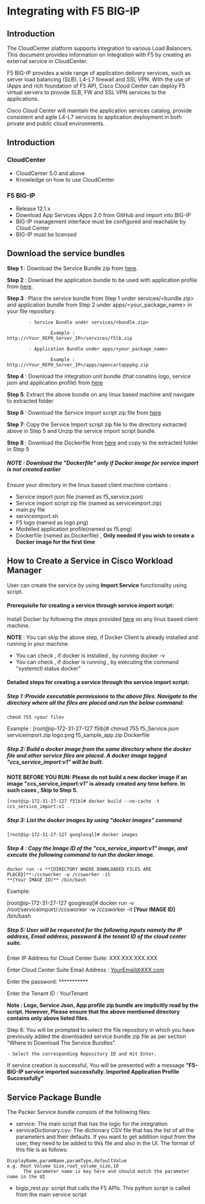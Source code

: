 # Integrating with F5 BIG-IP

## Introduction

The CloudCenter platform supports integration to various Load Balancers. This document provides information on integration with F5 by creating an external service in CloudCenter.

F5 BIG-IP provides a wide range of application delivery services, such as server load balancing (SLB), L4-L7 firewall and SSL VPN. With the use of iApps and rich foundation of F5 API, Cisco Cloud Center can deploy F5 virtual servers to provide SLB, FW and SSL VPN services to the applications.

Cisco Cloud Center will maintain the application services catalog, provide consistent and agile L4-L7 services to application deployment in both private and public cloud environments.

## Introduction

### CloudCenter
- CloudCenter 5.0 and above
- Knowledge on how to use CloudCenter

### F5 BIG-IP
- Release 12.1.x
- Download App Services iApps 2.0 from GitHub and import into BIG-IP
- BIG-IP management interface must be configured and reachable by Cloud Center
- BIG-IP must be licensed

## Download the service bundles

 **Step 1** : Download the Service Bundle zip from [here](https://github.com/datacenter/cloudcentersuite/raw/master/Content/Networking/loadbalancers/F5/WorkloadManager/ServiceBundle/f5lb.zip).

 **Step 2** : Download the application bundle to be used with application profile from [here](https://github.com/datacenter/cloudcentersuite/raw/master/Content/Networking/loadbalancers/F5/WorkloadManager/ApplicationProfiles/artifacts/opencartapppkg.zip).

 **Step 3** : Place the service bundle from Step 1 under services/<bundle.zip> and application bundle from Step 2 under apps/<your_package_name> in your file repository.

            - Service Bundle under services/<bundle.zip>

                    Example : http://<Your_REPO_Server_IP>/services/f5lb.zip

            - Application Bundle under apps/<your_package_name>

                    Example : http://<Your_REPO_Server_IP>/apps/opencartapppkg.zip

 **Step 4** : Download the integration unit bundle (that conatins logo, service json and application profile) from [here](https://github.com/datacenter/cloudcentersuite/raw/master/Content/Networking/loadbalancers/F5/WorkloadManager/f5_iu.zip)

 **Step 5**: Extract the above bundle on any linux based machine and navigate to extracted folder

 **Step 6** : Download the Service Import script zip file from [here](https://wwwin-github.cisco.com/CloudCenterSuite/Content-Factory/raw/master/Scripts/serviceimport.zip)

 **Step 7**: Copy the Service Import script zip file to the directory extracted above in Step 5 and Unzip the service import script bundle.

 **Step 8** : Download the Dockerfile from [here](https://wwwin-github.cisco.com/CloudCenterSuite/Content-Factory/raw/master/dockerimages/Dockerfile) and copy to the extracted folder in Step 5

 ##### NOTE : Download the "Dockerfile" only if Docker image for service import is not created earlier

 Ensure your directory in the linux based client machine contains :

- Service import json file (named as f5_service.json)
- Service import script zip file (named as serviceimport.zip)
- main.py file
- serviceimport.sh
- F5 logo (named as logo.png)
- Modelled application profile(named as f5.png)
- Dockerfile (named as Dockerfile) , **Only needed if you wish to create a Docker image for the first time**

## How to Create a Service in Cisco Workload Manager

User can create the service by using **Import Service** functionality using script.

#### Prerequisite for creating a service through service import script:

Install Docker by following the steps provided [here](https://wwwin-github.cisco.com/CloudCenterSuite/Content-Factory/raw/master/dockerimages/Steps%20for%20Installation%20of%20Docker%20CE%20on%20CentOS7_V2.docx) on any linux based client machine.

**NOTE** : You can skip the above step, if Docker Client is already installed and running in your machine.
- You can check , if docker is installed , by running docker -v
- You can check , if docker is running , by executing the command "systemctl status docker"

#### Detailed steps for creating a service through the service import script:

##### Step 1 :Provide executable permissions to the above files. Navigate to the directory where all the files are placed and run the below command:

    chmod 755 <your file>


Example :
    [root@ip-172-31-27-127 f5lb]# chmod 755 f5_Service.json serviceimport.zip logo.png f5_sample_app.zip Dockerfile

##### Step 2: Build a docker image from the same directory where the docker file and other service files are placed. A docker image tagged "ccs_service_import:v1" will be built.

**NOTE BEFORE YOU RUN: Please do not build a new docker image if an image "ccs_service_import:v1" is already created any time before. In such cases , Skip to Step 5.**

    [root@ip-172-31-27-127 f5lb]# docker build --no-cache -t ccs_service_import:v1 .

##### Step 3: List the docker images by using "docker images" command

    [root@ip-172-31-27-127 googlesql]# docker images

##### Step 4 : Copy the Image ID of the "ccs_service_import:v1" image, and execute the following command to run the docker image.

    docker run -v **[DIRECTORY WHERE DOWNLOADED FILES ARE PLACED]**:/ccsworker -w /ccsworker -it
    **[Your IMAGE ID]** /bin/bash

Example:  

[root@ip-172-31-27-127 googlesql]# docker run -v /root/serviceimport/:/ccsworker -w /ccsworker -it **[Your IMAGE ID]** /bin/bash

##### Step 5: User will be requested for the following inputs namely the IP address, Email address, password & the tenant ID of the cloud center suite.

Enter IP Address for Cloud Center Suite: XXX.XXX.XXX.XXX

Enter Cloud Center Suite Email Address : YourEmail@XXX.com

Enter the password: ***********

Enter the Tenant ID  : YourTenant

**Note : Logo, Service Json, App profile zip bundle are implicitly read by the script. However, Please ensure that the above mentioned directory contains only above listed files.**

Step 6: You will be prompted to select the file repository in which you have previously added the downloaded service bundle zip file as per section "Where to Download The Service Bundles".

    - Select the corresponding Repository ID and Hit Enter.

If service creation is successful, You will be presented with a message **"F5-BIG-IP service  imported successfully. Imported Application Profile Successfully"**


## Service Package Bundle


The Packer Service bundle consists of the following files:

- service: The main script that has the logic for the integration
- serviceDictionary.csv: The dictionary CSV file that has the list of all the parameters and their defaults. If you want to get addition input from the user, they need to be added to this file and also in the UI. The format of this file is as follows:
```
DisplayName,paramName,paramType,defaultValue
e.g. Root Volume Size,root_volume_size,10
      The parameter name is key here and should match the parameter name in the UI
```
- bigip_rest.py: script that calls the F5 APIs. This python script is called from the main service script


```
